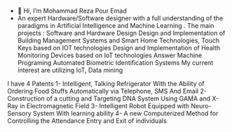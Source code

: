 - 👋 Hi, I’m Mohammad Reza Pour Emad
- An expert Hardware/Software designer with a full understanding of the
paradigms in Artificial Intelligence and Machine Learning .
The main projects :
Software and Hardware Design
Design and Implementation of Building Management Systems and Smart Home Technologies, Touch Keys based on IOT technologies
Design and Implementation of Health Monitoring Devices based on IoT technologies
Answer Machine Programing
Automated Biometric Identification Systems
My current interest are utilizing IoT, Data mining 

I have 4 Patents
1- Intelligent, Talking Refrigerator With the Ability of Ordering Food Stuffs Automatically via Telephone, SMS And Email
2- Construction of a cutting and Targeting DNA System Using GAMA and X-Ray in Electromagnetic Field
3- Intelligent Robot Equipped with Neuro-Sensory System With learning ability
4- A new Computerized Method for Controlling the Attendance Entry and Exit of individuals
